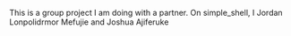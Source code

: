This is a group project I am doing with a partner.
On simple_shell, I Jordan Lonpolidrmor Mefujie and Joshua Ajiferuke
